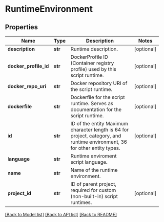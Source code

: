 # RuntimeEnvironment

## Properties
Name | Type | Description | Notes
------------ | ------------- | ------------- | -------------
**description** | **str** | Runtime description. | [optional] 
**docker_profile_id** | **str** | DockerProfile ID (Container registry profile) used by this script runtime. | [optional] 
**docker_repo_uri** | **str** | Docker repository URI of the script runtime. | [optional] 
**dockerfile** | **str** | Dockerfile for the script runtime. Serves as documentation for the script runtime. | [optional] 
**id** | **str** | ID of the entity Maximum character length is 64 for project, category, and runtime environment, 36 for other entity types. | [optional] 
**language** | **str** | Runtime enviroment script language. | 
**name** | **str** | Name of the runtime environment. | 
**project_id** | **str** | ID of parent project, required for custom (non-built-in) script runtimes. | [optional] 

[[Back to Model list]](../README.md#documentation-for-models) [[Back to API list]](../README.md#documentation-for-api-endpoints) [[Back to README]](../README.md)

